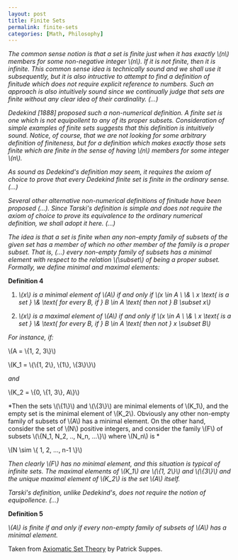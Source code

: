 ```yaml
---
layout: post
title: Finite Sets
permalink: finite-sets
categories: [Math, Philosophy]
---
```


*The common sense notion is that a set is finite just when it has
exactly \\(n\\) members for some non-negative integer \\(n\\). If it is
not finite, then it is infinite. This common sense idea is technically
sound and we shall use it subsequently, but it is also intructive to
attempt to find a definition of finitude which does not require explicit
reference to numbers. Such an approach is also intuitively sound since
we continually judge that sets are finite without any clear idea of
their cardinality. (...)*

*Dedekind \[1888\] proposed such a non-numerical definition. A finite set
is one which is not equipollent to any of its proper subsets.
Consideration of simple examples of finite sets suggests that this
definition is intuitively sound. Notice, of course, that we are not
looking for some arbitrary definition of finiteness, but for a
definition which makes exactly those sets finite which are finite in the
sense of having \\(n\\) members for some integer \\(n\\).*

*As sound as Dedekind's definition may seem, it requires the axiom of
choice to prove that every Dedekind finite set is finite in the ordinary
sense. (...)*

*Several other alternative non-numerical definitions of finitude have
been proposed (...). Since Tarski's definition is simple and does not
require the axiom of choice to prove its equivalence to the ordinary
numerical definition, we shall adopt it here. (...)*

*The idea is that a set is finite when any non-empty family of subsets
of the given set has a member of which no other member of the family is
a proper subset. That is, (...) every non-empty family of subsets has a
minimal element with respect to the relation \\(\\subset\\) of being a
proper subset. Formally, we define minimal and maximal elements:*

**Definition 4**

 1. *\\(x\\) is a minimal element of \\(A\\) if and only if \\(x \\in A \\ \\& \\ x \\text{ is a set } \\& \\text{ for every B, if } B \\in A \\text{ then not } B \\subset x\\)*

 2. *\\(x\\) is a maximal element of \\(A\\) if and only if \\(x \\in A \\ \\& \\ x \\text{ is a set } \\& \\text{ for every B, if } B \\in A \\text{ then not } x \\subset B\\)*

*For instance, if:*

\\(A = \\{1, 2, 3\\}\\)

\\(K\_1 = \\{\\{1, 2\\}, \\{1\\}, \\{3\\}\\}\\)

*and*

\\(K\_2 = \\{0, \\{1, 3\\}, A\\}\\)

*Then the sets \\(\\{1\\}\\) and \\(\\{3\\}\\) are minimal elements of
\\(K\_1\\), and the empty set is the minimal element of \\(K\_2\\).
Obviously any other non-empty family of subsets of \\(A\\) has a minimal
element. On the other hand, consider the set of \\(N\\) positive
integers, and consider the family \\(F\\) of subsets \\(\\{N\_1, N\_2, .., N\_n, ...\\}\\) where \\(N\_n\\) is *

\\(N \\sim \\{ 1, 2, ..., n-1 \\}\\)

*Then clearly \\(F\\) has no minimal element, and this situation is typical of infinite sets. The maximal elements of \\(K\_1\\) are \\(\\{1, 2\\}\\) and \\(\\{3\\}\\) and the unique maximal element of \\(K\_2\\) is the set \\(A\\) itself.*

*Tarski's definition, unlike Dedekind's, does not require the notion of equipollence. (...)*

**Definition 5**

*\\(A\\) is finite if and only if every non-empty family of subsets of \\(A\\) has a minimal element.*


Taken from [Axiomatic Set Theory](http://www.amazon.com/Axiomatic-Theory-Dover-Books-Mathematics/dp/0486616304/) by Patrick Suppes.

